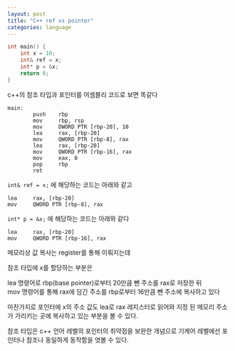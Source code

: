 ```yaml
---
layout: post
title: "C++ ref vs pointer"
categories: language
---
```


```c++
int main() {
    int x = 10; 
    int& ref = x; 
    int* p = &x;
    return 0;
}
```

c++의 참조 타입과 포인터를 어셈블리 코드로 보면 똑같다

```
main:
        push    rbp
        mov     rbp, rsp
        mov     DWORD PTR [rbp-20], 10
        lea     rax, [rbp-20]
        mov     QWORD PTR [rbp-8], rax
        lea     rax, [rbp-20]
        mov     QWORD PTR [rbp-16], rax
        mov     eax, 0
        pop     rbp
        ret
```

`int& ref = x;`  에 해당하는 코드는 아래와 같고 

```
lea     rax, [rbp-20]
mov     QWORD PTR [rbp-8], rax
```

`int* p = &x;` 에 해당하는 코드는 아래와 같다

```
lea     rax, [rbp-20]
mov     QWORD PTR [rbp-16], rax
```

메모리상 값 복사는 register를 통해 이뤄지는데 

참조 타입에 x를 할당하는 부분은

lea 명령어로 rbp(base pointer)로부터 20만큼 뺀 주소를 rax로 저장한 뒤  
mov 명령어를 통해 rax에 담긴 주소를 rbp로부터 16만큼 뺀 주소에 복사하고 있다

마찬가지로 포인터에 x의 주소 값도 lea로 rax 레지스터로 읽어와 지정 된 메모리
주소가 가리키는 곳에 복사하고 있는 부분을 볼 수 있다.

참조 타입은 c++ 언어 레벨의 포인터의 취약점을 보완한 개념으로 기계어 레벨에선
포인터나 참조나 동일하게 동작함을 엿볼 수 있다.



